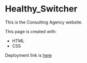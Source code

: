 # Healthy_Switcher

This is the Consulting Agency website.

This page is created with:
- HTML
- CSS

Deployment link is [here](https://golosova76.github.io/Healthy_Switcher/home.html)
